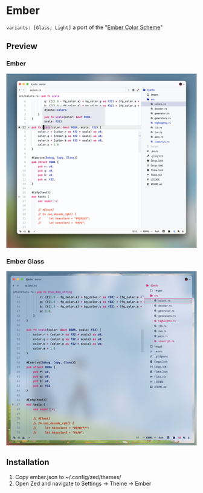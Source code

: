 # Ember
`variants: [Glass, Light]`
a port of the "[Ember Color Scheme](https://plugins.jetbrains.com/plugin/12401-ember-color-scheme)"

## Preview
### Ember
<img src="assets/ember.png" width="627">

### Ember Glass
<img src="assets/ember-glass.png" width="627">

## Installation
1. Copy ember.json to ~/.config/zed/themes/
2. Open Zed and navigate to Settings -> Theme -> Ember
